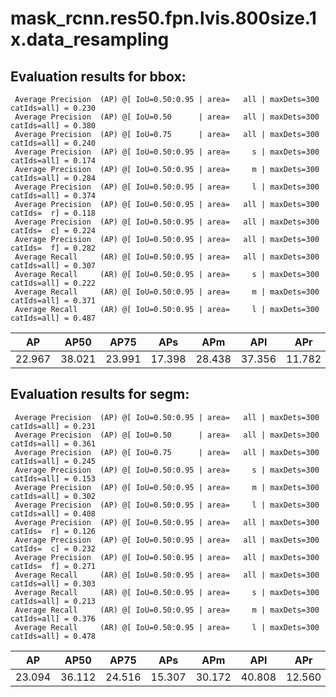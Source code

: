# mask_rcnn.res50.fpn.lvis.800size.1x.data_resampling  
## Evaluation results for bbox:  
```  
 Average Precision  (AP) @[ IoU=0.50:0.95 | area=   all | maxDets=300 catIds=all] = 0.230
 Average Precision  (AP) @[ IoU=0.50      | area=   all | maxDets=300 catIds=all] = 0.380
 Average Precision  (AP) @[ IoU=0.75      | area=   all | maxDets=300 catIds=all] = 0.240
 Average Precision  (AP) @[ IoU=0.50:0.95 | area=     s | maxDets=300 catIds=all] = 0.174
 Average Precision  (AP) @[ IoU=0.50:0.95 | area=     m | maxDets=300 catIds=all] = 0.284
 Average Precision  (AP) @[ IoU=0.50:0.95 | area=     l | maxDets=300 catIds=all] = 0.374
 Average Precision  (AP) @[ IoU=0.50:0.95 | area=   all | maxDets=300 catIds=  r] = 0.118
 Average Precision  (AP) @[ IoU=0.50:0.95 | area=   all | maxDets=300 catIds=  c] = 0.224
 Average Precision  (AP) @[ IoU=0.50:0.95 | area=   all | maxDets=300 catIds=  f] = 0.282
 Average Recall     (AR) @[ IoU=0.50:0.95 | area=   all | maxDets=300 catIds=all] = 0.307
 Average Recall     (AR) @[ IoU=0.50:0.95 | area=     s | maxDets=300 catIds=all] = 0.222
 Average Recall     (AR) @[ IoU=0.50:0.95 | area=     m | maxDets=300 catIds=all] = 0.371
 Average Recall     (AR) @[ IoU=0.50:0.95 | area=     l | maxDets=300 catIds=all] = 0.487
```  
|   AP   |  AP50  |  AP75  |  APs   |  APm   |  APl   |  APr   |  APc   |  APf   |
|:------:|:------:|:------:|:------:|:------:|:------:|:------:|:------:|:------:|
| 22.967 | 38.021 | 23.991 | 17.398 | 28.438 | 37.356 | 11.782 | 22.374 | 28.175 |

## Evaluation results for segm:  
```  
 Average Precision  (AP) @[ IoU=0.50:0.95 | area=   all | maxDets=300 catIds=all] = 0.231
 Average Precision  (AP) @[ IoU=0.50      | area=   all | maxDets=300 catIds=all] = 0.361
 Average Precision  (AP) @[ IoU=0.75      | area=   all | maxDets=300 catIds=all] = 0.245
 Average Precision  (AP) @[ IoU=0.50:0.95 | area=     s | maxDets=300 catIds=all] = 0.153
 Average Precision  (AP) @[ IoU=0.50:0.95 | area=     m | maxDets=300 catIds=all] = 0.302
 Average Precision  (AP) @[ IoU=0.50:0.95 | area=     l | maxDets=300 catIds=all] = 0.408
 Average Precision  (AP) @[ IoU=0.50:0.95 | area=   all | maxDets=300 catIds=  r] = 0.126
 Average Precision  (AP) @[ IoU=0.50:0.95 | area=   all | maxDets=300 catIds=  c] = 0.232
 Average Precision  (AP) @[ IoU=0.50:0.95 | area=   all | maxDets=300 catIds=  f] = 0.271
 Average Recall     (AR) @[ IoU=0.50:0.95 | area=   all | maxDets=300 catIds=all] = 0.303
 Average Recall     (AR) @[ IoU=0.50:0.95 | area=     s | maxDets=300 catIds=all] = 0.213
 Average Recall     (AR) @[ IoU=0.50:0.95 | area=     m | maxDets=300 catIds=all] = 0.376
 Average Recall     (AR) @[ IoU=0.50:0.95 | area=     l | maxDets=300 catIds=all] = 0.478
```  
|   AP   |  AP50  |  AP75  |  APs   |  APm   |  APl   |  APr   |  APc   |  APf   |
|:------:|:------:|:------:|:------:|:------:|:------:|:------:|:------:|:------:|
| 23.094 | 36.112 | 24.516 | 15.307 | 30.172 | 40.808 | 12.560 | 23.245 | 27.111 |

